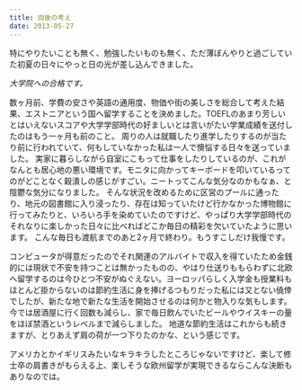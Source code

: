 ```yaml
---
title: 向後の考え
date: 2013-05-27
---
```


特にやりたいことも無く、勉強したいものも無く、ただ薄ぼんやりと過ごしていた初夏の日々にやっと日の光が差し込んできました。

*大学院への合格です。*

数ヶ月前、学費の安さや英語の通用度、物価や街の美しさを総合して考えた結果、エストニアという国へ留学することを決めました。TOEFLのあまり芳しいとはいえないスコアや大学学部時代の好ましいとは言いがたい学業成績を送付したのはもう一ヶ月も前のこと。
周りの人は就職したり進学したりするのが当たり前に行われていて、何もしていなかった私は一人で懊悩する日々を送っていました。
実家に暮らしながら自室にこもって仕事をしたりしているのが、これがなんとも居心地の悪い環境です。モニタに向かってキーボードを叩いているってのがどことなく穀潰しの感じがすごい。ニートってこんな気分なのかもなぁ、と陰鬱な気分になりました。
そんな状況を改めるために区営のプールに通ったり、地元の図書館に入り浸ったり、存在は知っていたけど行かなかった博物館に行ってみたりと、いろいろ手を染めていたのですけど、やっぱり大学学部時代のそれなりに楽しかった日々に比べればどこか毎日の精彩を欠いていたように思います。
こんな毎日も渡航までのあと2ヶ月で終わり。もうすこしだけ我慢です。

コンピュータが得意だったのでそれ関連のアルバイトで収入を得ていたため金銭的には現状で不安を持つことは無かったものの、やはり仕送りももらわずに北欧へ留学するのは今ひとつ不安がぬぐえない。ヨーロッパらしく入学金も授業料もほとんど掛からないのは節約生活に身を捧げるつもりだった私には又とない僥倖でしたが、新たな地で新たな生活を開始させるのは何かと物入りな気もします。
今では居酒屋に行く回数も減らし、家で毎日飲んでいたビールやウイスキーの量をほぼ禁酒というレベルまで減らしました。
地道な節約生活はこれからも続きますが、とりあえず肩の荷が一つ下りたのかな、という感じです。

アメリカとかイギリスみたいなキラキラしたところじゃないですけど、楽して修士卒の肩書きがもらえる上、楽しそうな欧州留学が実現できるならこんな決断もありなのでは。
